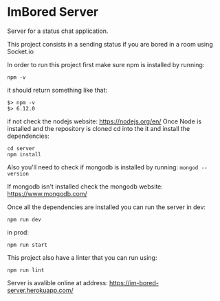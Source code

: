 # ImBored Server

Server for a status chat application.

This project consists in a sending status if you are bored in a room using Socket.io

In order to run this project first make sure npm is installed by running:

`npm -v`

it should return something like that:

`$> npm -v`  
`$> 6.12.0`


if not check the nodejs website: https://nodejs.org/en/
Once Node is installed and the repository is cloned cd into the it and install the dependencies:

`cd server`  
`npm install`

Also you'll need to check if mongodb is installed by running:
`mongod --version`

If mongodb isn't installed check the mongodb website: https://www.mongodb.com/

Once all the dependencies are installed you can run the server
in dev:

`npm run dev`

in prod:

`npm run start`

This project also have a linter that you can run using:

`npm run lint`

Server is avalible online at address: https://im-bored-server.herokuapp.com/
